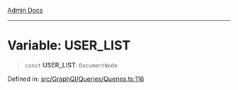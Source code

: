 [Admin Docs](/)

***

# Variable: USER\_LIST

> `const` **USER\_LIST**: `DocumentNode`

Defined in: [src/GraphQl/Queries/Queries.ts:116](https://github.com/PalisadoesFoundation/talawa-admin/blob/main/src/GraphQl/Queries/Queries.ts#L116)
